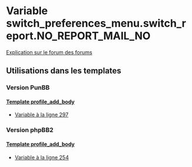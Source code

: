 # Variable switch_preferences_menu.switch_report.NO_REPORT_MAIL_NO
[Explication sur le forum des forums](http://forum.forumactif.com/t294113-listing-des-variables#switch_preferences_menu.switch_report.NO_REPORT_MAIL_NO)

## Utilisations dans les templates

### Version PunBB

#### [Template profile_add_body](punbb/profile_add_body.md)
* [Variable à la ligne 297](../punbb/profile_add_body.tpl#L297)

### Version phpBB2

#### [Template profile_add_body](subsilver/profile_add_body.md)
* [Variable à la ligne 254](../subsilver/profile_add_body.tpl#L254)